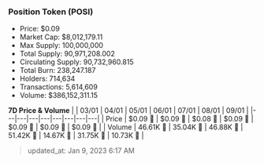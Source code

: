 
  ### Position Token (POSI)
  - Price: $0.09
  - Market Cap: $8,012,179.11
  - Max Supply: 100,000,000
  - Total Supply: 90,971,208.002
  - Circulating Supply: 90,732,960.815
  - Total Burn: 238,247.187
  - Holders: 714,634
  - Transactions: 5,614,609
  - Volume: $386,152,311.15

  **7D Price & Volume**
  | | 03&#x2F;01 | 04&#x2F;01 | 05&#x2F;01 | 06&#x2F;01 | 07&#x2F;01 | 08&#x2F;01 | 09&#x2F;01 |
  |---|---|---|---|---|---|---|---|
  | Price | $0.09 🔻 | $0.09 🚀 | $0.08 🔻 | $0.09 🚀 | $0.09 🚀 | $0.09 🚀 | $0.09 🚀 |
  | Volume | 46.61K 🚀 | 35.04K 🔻 | 46.88K 🚀 | 51.42K 🚀 | 14.67K 🔻 | 31.75K 🚀 | 10.73K 🔻 |

  > updated_at: Jan 9, 2023 6:17 AM
